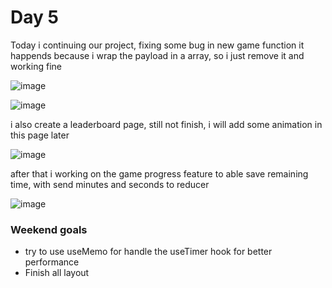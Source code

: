 # Day 5
Today i continuing our project, fixing some bug in new game function 
it happends because i wrap the payload in a array, so i just remove it and working fine 

![image](https://user-images.githubusercontent.com/85722211/208133381-c3a40525-e2a5-4c25-a870-8a79680608d2.png)

![image](https://user-images.githubusercontent.com/85722211/208133408-31b89919-2e9f-40c0-a88a-9b2ff41a595b.png)

i also create a leaderboard page, still not finish, i will add some animation in this page later

![image](https://user-images.githubusercontent.com/85722211/208133716-0b23bd32-778c-4855-bca8-c4911b6bb8ff.png)

after that i working on the game progress feature to able save remaining time, with send minutes and seconds to reducer 

![image](https://user-images.githubusercontent.com/85722211/208134022-45ce21f2-03ac-4776-b530-60a717b294c5.png)

### Weekend goals
* try to use useMemo for handle the useTimer hook for better performance
* Finish all layout

